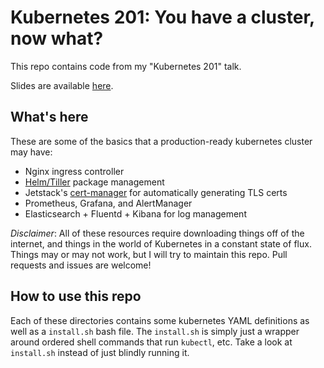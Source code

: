 # Kubernetes 201: You have a cluster, now what?
This repo contains code from my "Kubernetes 201" talk.

Slides are available [here](https://docs.google.com/presentation/d/1d0YnMflbvHHcFkAqq_5S-2s5pqnEEWfOzwi9MiuUF_c/edit?usp=sharing).

## What's here
These are some of the basics that a production-ready kubernetes cluster may have:

* Nginx ingress controller
* [Helm/Tiller](https://github.com/kubernetes/helm) package management
* Jetstack's [cert-manager](https://github.com/jetstack/cert-manager) for automatically generating TLS certs
* Prometheus, Grafana, and AlertManager
* Elasticsearch + Fluentd + Kibana for log management

*Disclaimer*: All of these resources require downloading things off of the internet, and things in the world of Kubernetes in a constant state of flux. Things may or may not work, but I will try to maintain this repo.  Pull requests and issues are welcome!


## How to use this repo
Each of these directories contains some kubernetes YAML definitions as well as a `install.sh` bash file. The `install.sh` is simply just a wrapper around ordered shell commands that run `kubectl`, etc. Take a look at `install.sh` instead of just blindly running it. 
